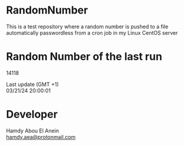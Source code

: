 # RandomNumber    
This is a test repository where a random number is pushed to a file automatically passwordless from a cron job in my Linux CentOS server    
# Random Number of the last run   
14118
      
Last update (GMT +1)    
03/21/24 20:00:01
# Developer    
Hamdy Abou El Anein   
hamdy.aea@protonmail.com
